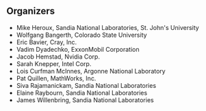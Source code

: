 ## Organizers

- Mike Heroux, Sandia National Laboratories, St. John's University
- Wolfgang Bangerth, Colorado State University
- Eric Bavier, Cray, Inc.
- Vadim Dyadechko, ExxonMobil Corporation
- Jacob Hemstad, Nvidia Corp.
- Sarah Knepper, Intel Corp.
- Lois Curfman McInnes, Argonne National Laboratory
- Pat Quillen, MathWorks, Inc.
- Siva Rajamanickam, Sandia National Laboratories
- Elaine Raybourn, Sandia National Laboratories
- James Willenbring, Sandia National Laboratories
